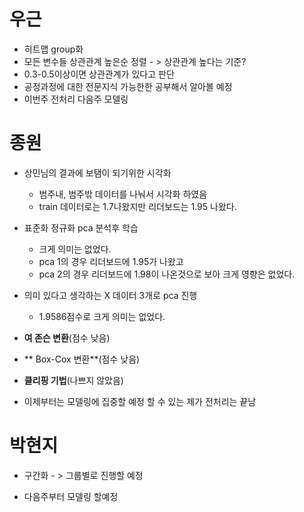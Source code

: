 # 우근 

- 히트맵 group화
- 모든 변수들 상관관계 높은순 정렬 - > 상관관계 높다는 기준?
- 0.3-0.5이상이면 상관관계가 있다고 판단
- 공정과정에 대한 전문지식 가능한한 공부해서 알아볼 예정
- 이번주 전처리 다음주 모델링

# 종원

- 상민님의 결과에 보탬이 되기위한 시각화
  - 범주내, 범주밖 데이터를 나눠서 시각화 하였음
  - train  데이터로는 1.7나왔지만 리더보드는 1.95 나왔다.

- 표준화 정규화 pca 분석후 학습
  - 크게 의미는 없었다.
  - pca 1의 경우 리더보드에 1.95가 나왔고
  - pca 2의 경우 리더보드에 1.98이 나온것으로 보아 크게 영향은 없었다.

- 의미 있다고 생각하는 X 데이터 3개로 pca 진행
  - 1.9586점수로 크게 의미는 없었다.

- **여 존슨 변환**(점수 낮음)

- ** Box-Cox 변환**(점수 낮음)

- **클리핑 기법**(나쁘지 않았음)

- 이제부터는 모델링에 집중할 예정 할 수 있는 제가 전처리는 끝남

  

# 박현지

- 구간화 - > 그룹별로 진행할 예정

  

- 다음주부터 모델링 할예정

